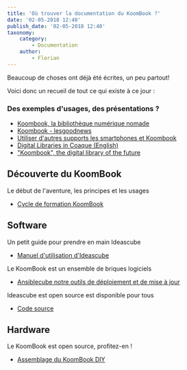 ```yaml
---
title: 'Où trouver la documentation du KoomBook ?'
date: '02-05-2018 12:40'
publish_date: '02-05-2018 12:40'
taxonomy:
    category:
        - Documentation
    author:
        - Florian
---
```


Beaucoup de choses ont déjà été écrites, un peu partout!

Voici donc un recueil de tout ce qui existe à ce jour :

### Des exemples d'usages, des présentations ? 
- [Koombook, la bibliothèque numérique nomade](https://www.youtube.com/watch?v=2J9ePZGnpA4)
- [Koombook - lesgoodnews](https://www.youtube.com/watch?v=gjof2gU3qyg)
- [Utiliser d'autres supports les smartphones et Koombook](https://www.youtube.com/watch?v=lViQy0TXEwc)
- [Digital Libraries in Coaque (English)](https://www.youtube.com/watch?v=JNSbj-A0WKc)
- ["Koombook", the digital library of the future](https://www.youtube.com/watch?v=lKFFAwsoCw&feature=youtu.be)

## Découverte du KoomBook
Le début de l'aventure, les principes et les usages 
* [Cycle de formation KoomBook](https://www.gitbook.com/book/bsf/formation-koombook)

## Software
Un petit guide pour prendre en main Ideascube
* [Manuel d'utilisation d'Ideascube](http://ideascube.doc.bibliosansfrontieres.org/)

Le KoomBook est un ensemble de briques logiciels
* [Ansiblecube notre outils de déploiement et de mise à jour](http://ansiblecube.doc.bibliosansfrontieres.org/)

Ideascube est open source est disponible pour tous 
* [Code source](https://framagit.org/ideascube/ideascube)

## Hardware 
Le KoomBook est open source, profitez-en ! 
* [Assemblage du KoomBook DIY](http://assemblage-koombook.doc.bibliosansfrontieres.org/)